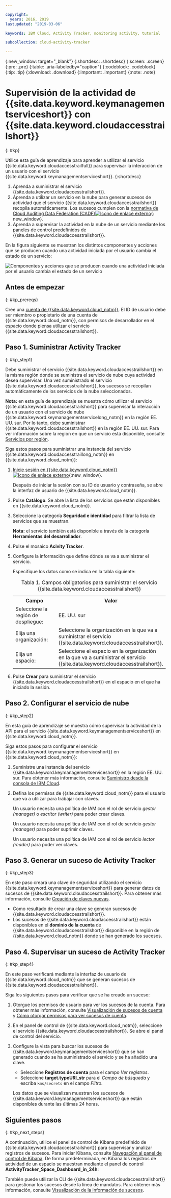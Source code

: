 ```yaml
---

copyright:
  years: 2016, 2019
lastupdated: "2019-03-06"

keywords: IBM Cloud, Activity Tracker, monitoring activity, tutorial

subcollection: cloud-activity-tracker

---
```


{:new_window: target="_blank"}
{:shortdesc: .shortdesc}
{:screen: .screen}
{:pre: .pre}
{:table: .aria-labeledby="caption"}
{:codeblock: .codeblock}
{:tip: .tip}
{:download: .download}
{:important: .important}
{:note: .note}


# Supervisión de la actividad de {{site.data.keyword.keymanagementserviceshort}} con {{site.data.keyword.cloudaccesstrailshort}}
{: #kp}

Utilice esta guía de aprendizaje para aprender a utilizar el servicio {{site.data.keyword.cloudaccesstrailfull}} para supervisar la interacción de un usuario con el servicio {{site.data.keyword.keymanagementserviceshort}}. 
{:shortdesc}

1. Aprenda a suministrar el servicio {{site.data.keyword.cloudaccesstrailshort}}.
2. Aprenda a utilizar un servicio en la nube para generar sucesos de actividad que el servicio {{site.data.keyword.cloudaccesstrailshort}} recopila automáticamente. Los sucesos cumplen con la [normativa de Cloud Auditing Data Federation (CADF)![Icono de enlace externo](../../icons/launch-glyph.svg "Icono de enlace externo")](https://www.dmtf.org/sites/default/files/standards/documents/DSP0262_1.0.0.pdf){: new_window}.
3. Aprenda a supervisar la actividad en la nube de un servicio mediante los paneles de control predefinidos de {{site.data.keyword.cloudaccesstrailshort}}.

En la figura siguiente se muestran los distintos componentes y acciones que se producen cuando una actividad iniciada por el usuario cambia el estado de un servicio:

![Componentes y acciones que se producen cuando una actividad iniciada por el usuario cambia el estado de un servicio](../images/AT_f1.png "Componentes y acciones que se producen cuando una actividad iniciada por el usuario cambia el estado de un servicio")



## Antes de empezar
{: #kp_prereqs}

Cree una [cuenta de {{site.data.keyword.cloud_notm}}](https://cloud.ibm.com/login). El ID de usuario debe ser miembro o propietario de una cuenta de {{site.data.keyword.cloud_notm}}, con permisos de desarrollador en el espacio donde piensa utilizar el servicio {{site.data.keyword.cloudaccesstrailshort}}.


## Paso 1. Suministrar Activity Tracker
{: #kp_step1}

Debe suministrar el servicio {{site.data.keyword.cloudaccesstrailshort}} en la misma región donde se suministra el servicio de nube cuya actividad desea supervisar. Una vez suministrado el servicio {{site.data.keyword.cloudaccesstrailshort}}, los sucesos se recopilan automáticamente de los servicios de la nube seleccionados. 

**Nota:** en esta guía de aprendizaje se muestra cómo utilizar el servicio {{site.data.keyword.cloudaccesstrailshort}} para supervisar la interacción de un usuario con el servicio de nube {{site.data.keyword.keymanagementservicelong_notm}} en la región EE. UU. sur. Por lo tanto, debe suministrar {{site.data.keyword.cloudaccesstrailshort}} en la región EE. UU. sur. Para ver información sobre la región en que un servicio está disponible, consulte [Servicios por región](/docs/resources?topic=resources-services_region#services_region).

Siga estos pasos para suministrar una instancia del servicio {{site.data.keyword.cloudaccesstraillong_notm}} en {{site.data.keyword.cloud_notm}}:

1. [Inicie sesión en {{site.data.keyword.cloud_notm}} ![Icono de enlace externo](../../icons/launch-glyph.svg "Icono de enlace externo")](https://cloud.ibm.com/login){:new_window}.
    
	Después de iniciar la sesión con su ID de usuario y contraseña, se abre la interfaz de usuario de {{site.data.keyword.cloud_notm}}.

2. Pulse **Catálogo**. Se abre la lista de los servicios que están disponibles en {{site.data.keyword.cloud_notm}}.

3. Seleccione la categoría **Seguridad e identidad** para filtrar la lista de servicios que se muestran.

    **Nota:** el servicio también está disponible a través de la categoría **Herramientas del desarrollador**.

4. Pulse el mosaico **Acivity Tracker**. 

5. Configure la información que define dónde se va a suministrar el servicio. 

    Especifique los datos como se indica en la tabla siguiente: 

    <table>
	  <caption>Tabla 1. Campos obligatorios para suministrar el servicio {{site.data.keyword.cloudaccesstrailshort}}</caption>
	  <tr>
	    <th width="50%">Campo</th>
		<th width="50%">Valor</th>
	  </tr>
	  <tr>
	    <td>Seleccione la región de despliegue:</td>
		<td>EE. UU. sur</td>
	  </tr>
	  <tr>
	    <td>Elija una organización:</td>
		<td>Seleccione la organización en la que va a suministrar el servicio {{site.data.keyword.cloudaccesstrailshort}}.</td>
	  </tr>
	  <tr>
	    <td>Elija un espacio:</td>
		<td>Seleccione el espacio en la organización en la que va a suministrar el servicio {{site.data.keyword.cloudaccesstrailshort}}.</td>
	  </tr>
	</table>

6. Pulse **Crear** para suministrar el servicio {{site.data.keyword.cloudaccesstrailshort}} en el espacio en el que ha iniciado la sesión.
   

## Paso 2.  Configurar el servicio de nube  
{: #kp_step2}

En esta guía de aprendizaje se muestra cómo supervisar la actividad de la API para el servicio {{site.data.keyword.keymanagementserviceshort}} en {{site.data.keyword.cloud_notm}}.

Siga estos pasos para configurar el servicio {{site.data.keyword.keymanagementserviceshort}} en {{site.data.keyword.cloud_notm}}:

1. Suministre una instancia del servicio {{site.data.keyword.keymanagementserviceshort}} en la región EE. UU. sur. Para obtener más información, consulte [Suministro desde la consola de IBM Cloud](/docs/services/key-protect?topic=key-protect-provision#provision).

2. Defina los permisos de {{site.data.keyword.cloud_notm}} para el usuario que va a utilizar para trabajar con claves. 

    Un usuario necesita una política de IAM con el rol de servicio *gestor (manager)* o *escritor (writer)* para poder crear claves.

    Un usuario necesita una política de IAM con el rol de servicio *gestor (manager)* para poder suprimir claves.

    Un usuario necesita una política de IAM con el rol de servicio *lector (reader)* para poder ver claves. 


## Paso 3. Generar un suceso de Activity Tracker
{: #kp_step3}

En este paso creará una clave de seguridad utilizando el servicio {{site.data.keyword.keymanagementserviceshort}} para generar datos de sucesos de {{site.data.keyword.cloudaccesstrailshort}}. Para obtener más información, consulte [Creación de claves nuevas](/docs/services/key-protect?topic=key-protect-create-standard-keys#create-standard-keys).

* Como resultado de crear una clave se generan sucesos de {{site.data.keyword.cloudaccesstrailshort}}.
* Los sucesos de {{site.data.keyword.cloudaccesstrailshort}} están disponibles en el **dominio de la cuenta** de {{site.data.keyword.cloudaccesstrailshort}} disponible en la región de {{site.data.keyword.cloud_notm}} donde se han generado los sucesos. 

## Paso 4. Supervisar un suceso de Activity Tracker
{: #kp_step4}

En este paso verificará mediante la interfaz de usuario de {{site.data.keyword.cloud_notm}} que se generan sucesos de {{site.data.keyword.cloudaccesstrailshort}}.

Siga los siguientes pasos para verificar que se ha creado un suceso:

1. Otorgue los permisos de usuario para ver los sucesos de la cuenta. Para obtener más información, consulte [Visualización de sucesos de cuenta](/docs/services/cloud-activity-tracker/how-to/manage-events-ui?topic=cloud-activity-tracker-view_acc_events#view_acc_events_account_events) y [Cómo otorgar permisos para ver sucesos de cuenta](/docs/services/cloud-activity-tracker/how-to?topic=cloud-activity-tracker-grant_permissions#grant_acc_events).

2. En el panel de control de {{site.data.keyword.cloud_notm}}, seleccione el servicio {{site.data.keyword.cloudaccesstrailshort}}. Se abre el panel de control del servicio.

3. Configure la vista para buscar los sucesos de {{site.data.keyword.keymanagementserviceshort}} que se han generado cuando se ha suministrado el servicio y se ha añadido una clave.

    * Seleccione **Registros de cuenta** para el campo *Ver registros*.
    * Seleccione **target.typeURI_str** para el *Campo de búsqueda* y escriba `kms/secrets` en el campo *Filtro*.
	
    Los datos que se visualizan muestran los sucesos de {{site.data.keyword.keymanagementserviceshort}} que están disponibles durante las últimas 24 horas. 
	


## Siguientes pasos
{: #kp_next_steps}

A continuación, utilice el panel de control de Kibana predefinido de {{site.data.keyword.cloudaccesstrailshort}} para supervisar y analizar registros de sucesos. Para iniciar Kibana, consulte [Navegación al panel de control de Kibana](/docs/services/cloud-activity-tracker/how-to/manage-events-ui?topic=cloud-activity-tracker-launch_kibana#launch_kibana). De forma predeterminada, en Kibana los registros de actividad de un espacio se muestran mediante el panel de control **ActivityTracker_Space_Dashboard_in_24h**:

También puede utilizar la CLI de {{site.data.keyword.cloudaccesstrailshort}} para gestionar los sucesos desde la línea de mandatos. Para obtener más información, consulte [Visualización de la información de sucesos](/docs/services/cloud-activity-tracker/how-to?topic=cloud-activity-tracker-viewing_event_status#viewing_event_status).



